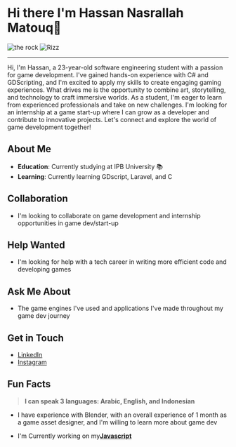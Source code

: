 

**Hi there I'm Hassan Nasrallah Matouq👋**
================
![the rock](https://media2.giphy.com/media/v1.Y2lkPTc5MGI3NjExZWN6bnRrYmRucnZkeHNvOTc3MWZrc21tNGMzN2ZnYXdiaGthNWxicyZlcD12MV9pbnRlcm5hbF9naWZfYnlfaWQmY3Q9Zw/Ls6ahtmYHU760/giphy.gif) ![Rizz](https://media1.giphy.com/media/v1.Y2lkPTc5MGI3NjExZGhtZG94aTEyZmlkNHM2emNzem44dWV4Mnc3bmFxeGcxMHdtMXd2cSZlcD12MV9pbnRlcm5hbF9naWZfYnlfaWQmY3Q9Zw/IPHgtwOWk7xwta52n2/giphy.gif)

---
Hi, I'm Hassan, a 23-year-old software engineering student with a passion for game development. I've gained hands-on experience with C# and GDScripting, and I'm excited to apply my skills to create engaging gaming experiences. What drives me is the opportunity to combine art, storytelling, and technology to craft immersive worlds. As a student, I'm eager to learn from experienced professionals and take on new challenges. I'm looking for an internship at a game start-up where I can grow as a developer and contribute to innovative projects. Let's connect and explore the world of game development together!

**About Me**
------------

* **Education**: Currently studying at IPB University 📚
* **Learning**: Currently learning GDscript, Laravel, and C

**Collaboration**
----------------

* I'm looking to collaborate on game development and internship opportunities in game dev/start-up

**Help Wanted**
--------------

* I'm looking for help with a tech career in writing more efficient code and developing games

**Ask Me About**
----------------

* The game engines I've used and applications I've made throughout my game dev journey

**Get in Touch**
----------------

* [LinkedIn](https://www.linkedin.com/in/hassan-nasrallah-matouq-124a771b0/)
* [Instagram](https://www.instagram.com/foryou_tocode)

**Fun Facts**
--------------

> **I can speak 3 languages: Arabic, English, and Indonesian**
* I have experience with Blender, with an overall experience of 1 month as a game asset designer, and I'm willing to learn more about game dev

- I'm Currently working on my[**Javascript**](https://github.com/Code-is-me)
